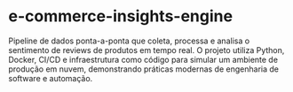 # e-commerce-insights-engine
Pipeline de dados ponta-a-ponta que coleta, processa e analisa o sentimento de reviews de produtos em tempo real. O projeto utiliza Python, Docker, CI/CD e infraestrutura como código para simular um ambiente de produção em nuvem, demonstrando práticas modernas de engenharia de software e automação.
